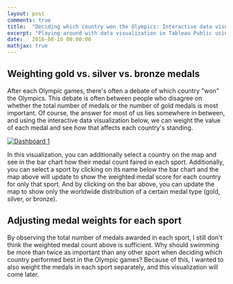 ```yaml
---
layout: post
comments: true
title:  "Deciding which country won the Olympics: Interactive data visualizations"
excerpt: "Playing around with data visualization in Tableau Public using the Rio Summer 2016 Olympic medals dataset."
date:   2016-08-16 00:00:00
mathjax: true
---
```


## Weighting gold vs. silver vs. bronze medals
After each Olympic games, there's often a debate of which country "won" the Olympics. This debate is often between
people who disagree on whether the total number of medals or the number of gold medals is most important. Of course,
the answer for most of us lies somewhere in between, and using the interactive data visualization below, we can
weight the value of each medal and see how that affects each country's standing.
<html>
<div class='tableauPlaceholder' id='viz1471451985793' style='position: relative'><noscript><a href='#'><img alt='Dashboard 1 ' src='https:&#47;&#47;public.tableau.com&#47;static&#47;images&#47;ZR&#47;ZRMSG847R&#47;1_rss.png' style='border: none' /></a></noscript><object class='tableauViz'  style='display:none;'><param name='host_url' value='https%3A%2F%2Fpublic.tableau.com%2F' /> <param name='path' value='shared&#47;ZRMSG847R' /> <param name='toolbar' value='yes' /><param name='static_image' value='https:&#47;&#47;public.tableau.com&#47;static&#47;images&#47;ZR&#47;ZRMSG847R&#47;1.png' /> <param name='animate_transition' value='yes' /><param name='display_static_image' value='yes' /><param name='display_spinner' value='yes' /><param name='display_overlay' value='yes' /><param name='display_count' value='yes' /></object></div>                <script type='text/javascript'>                    var divElement = document.getElementById('viz1471451985793');                    var vizElement = divElement.getElementsByTagName('object')[0];                    vizElement.style.width='804px';vizElement.style.height='669px';                    var scriptElement = document.createElement('script');                    scriptElement.src = 'https://public.tableau.com/javascripts/api/viz_v1.js';                    vizElement.parentNode.insertBefore(scriptElement, vizElement);                </script>
</html>

In this visualization, you can additionally select a country on the map and see in the bar chart how their medal count
faired in each sport. Additionally, you can select a sport by clicking on its name below the bar chart and the map
above will update to show the weighted medal score for each country for only that sport. And by clicking on
the bar above, you can update the map to show only the worldwide distribution of a certain medal type (gold, silver,
 or bronze).

## Adjusting medal weights for each sport
By observing the total number of medals awarded in each sport, I still don't think the weighted medal count above is
sufficient. Why should swimming be more than twice as important than any other sport when deciding which country
performed best in the Olympic games? Because of this, I wanted to also weight the medals in each sport separately,
and this visualization will come later.